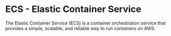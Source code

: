 # ECS - Elastic Container Service

The Elastic Container Service (ECS) is a container orchestration service that provides a simple, scalable, and reliable way to run containers on AWS.

#